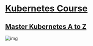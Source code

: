 # [Kubernetes Course][link]
## [Master Kubernetes A to Z][link]
![img](https://user-images.githubusercontent.com/40702606/125662602-659453c2-9248-4aef-b7e2-07595da39f94.png)


[link]: https://amigoscode.com/p/kubernetes

